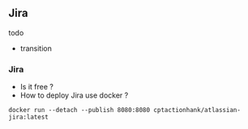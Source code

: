 ## Jira
todo
- transition


### Jira
- Is it free ?
- How to deploy Jira use docker ?
```shell
docker run --detach --publish 8080:8080 cptactionhank/atlassian-jira:latest
```